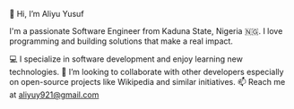 👋 Hi, I’m Aliyu Yusuf

I'm a passionate Software Engineer from Kaduna State, Nigeria 🇳🇬. I love programming and building solutions that make a real impact.

💻 I specialize in software development and enjoy learning new technologies.
💞️ I’m looking to collaborate with other developers especially on open-source projects like Wikipedia and similar initiatives.
📫 Reach me at aliyuy921@gmail.com 

<!---
Shaba50/Shaba50 is a ✨ special ✨ repository because its `README.md` (this file) appears on your GitHub profile.
You can click the Preview link to take a look at your changes.
--->
